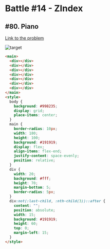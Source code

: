 # Battle #14 - ZIndex

## #80. Piano

[Link to the problem](https://cssbattle.dev/play/80)

![target](https://cssbattle.dev/targets/80.png)


```html
<main>
  <div></div>
  <div></div>
  <div></div>
  <div></div>
  <div></div>
  <div></div>
  <div></div>
</main>
<style>
  body {
    background: #998235;
    display: grid;
    place-items: center;
  }
  main {
    border-radius: 10px;
    width: 180;
    height: 100;
    background: #191919;
    display: flex;
    align-items: flex-end;
    justify-content: space-evenly;
    position: relative;
  }
  div {
    width: 20;
    background: #fff;
    height: 70;
    margin-bottom: 5;
    border-radius: 5px;
  }
  div:not(:last-child, :nth-child(3))::after {
    content: "";
    position: absolute;
    width: 15;
    background: #191919;
    height: 60;
    top: 0;
    margin-left: 15;
  }
</style>
```
